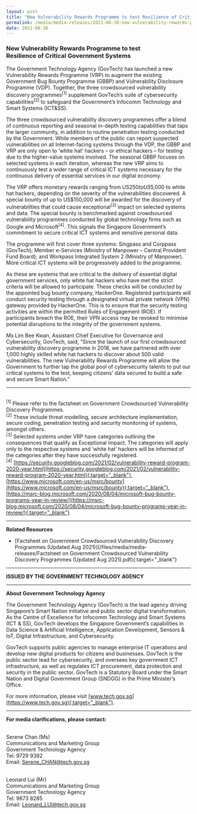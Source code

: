 ```yaml
---
layout: post
title: "New Vulnerability Rewards Programme to test Resilience of Critical Government Systems" 
permalink: /media/media-releases/2021-08-30-new-vulnerability-rewards-programme
date: 2021-08-30
---
```

### **New Vulnerability Rewards Programme to test <br>Resilience of Critical Government Systems**

The Government Technology Agency (GovTech) has launched a new Vulnerability Rewards Programme (VRP) to augment the existing Government Bug Bounty Programme (GBBP) and Vulnerability Disclosure Programme (VDP). Together, the three crowdsourced vulnerability discovery programmes<sup>[1]</sup> supplement GovTech’s suite of cybersecurity capabilities<sup>[2]</sup> to safeguard the Government’s Infocomm Technology and Smart Systems (ICT&SS).

The three crowdsourced vulnerability discovery programmes offer a blend of continuous reporting and seasonal in-depth testing capabilities that taps the larger community, in addition to routine penetration testing conducted by the Government. While members of the public can report suspected vulnerabilities on all Internet-facing systems through the VDP, the GBBP and VRP are only open to ‘white hat’ hackers – or ethical hackers – for testing due to the higher-value systems involved. The seasonal GBBP focuses on selected systems in each iteration, whereas the new VRP aims to continuously test a wider range of critical ICT systems necessary for the continuous delivery of essential services in our digital economy.

The VRP offers monetary rewards ranging from US$250 to US$5,000 to white hat hackers, depending on the severity of the vulnerabilities discovered. A special bounty of up to US$150,000 will be awarded for the discovery of vulnerabilities that could cause exceptional<sup>[3]</sup> impact on selected systems and data. The special bounty is benchmarked against crowdsourced vulnerability programmes conducted by global technology firms such as Google and Microsoft<sup>[4]</sup>. This signals the Singapore Government’s commitment to secure critical ICT systems and sensitive personal data.

The programme will first cover three systems: Singpass and Corppass (GovTech); Member e-Services (Ministry of Manpower – Central Provident Fund Board); and Workpass Integrated System 2 (Ministry of Manpower). More critical ICT systems will be progressively added to the programme.

As these are systems that are critical to the delivery of essential digital government services, only white hat hackers who have met the strict criteria will be allowed to participate. These checks will be conducted by the appointed bug bounty company, HackerOne. Registered participants will conduct security testing through a designated virtual private network (VPN) gateway provided by HackerOne. This is to ensure that the security testing activities are within the permitted Rules of Engagement (ROE). If participants breach the ROE, their VPN access may be revoked to minimise potential disruptions to the integrity of the government systems.

Ms Lim Bee Kwan, Assistant Chief Executive for Governance and Cybersecurity, GovTech, said, “Since the launch of our first crowdsourced vulnerability discovery programme in 2018, we have partnered with over 1,000 highly skilled white hat hackers to discover about 500 valid vulnerabilities. The new Vulnerability Rewards Programme will allow the Government to further tap the global pool of cybersecurity talents to put our critical systems to the test, keeping citizens’ data secured to build a safe and secure Smart Nation.”

---

<br><sup>[1]</sup> Please refer to the factsheet on Government Crowdsourced Vulnerability Discovery Programmes.
<br><sup>[2]</sup> These include threat modelling, secure architecture implementation, secure coding, penetration testing and security monitoring of systems, amongst others.
<br><sup>[3]</sup> Selected systems under VRP have categories outlining the consequences that qualify as Exceptional Impact. The categories will apply only to the respective systems and ‘white hat’ hackers will be informed of the categories after they have successfully registered.
<br><sup>[4]</sup> [https://security.googleblog.com/2021/02/vulnerability-reward-program-2020-year.html](https://security.googleblog.com/2021/02/vulnerability-reward-program-2020-year.html){:target="_blank"}, [https://www.microsoft.com/en-us/msrc/bounty](https://www.microsoft.com/en-us/msrc/bounty){:target="_blank"}, [https://msrc-blog.microsoft.com/2020/08/04/microsoft-bug-bounty-programs-year-in-review/](https://msrc-blog.microsoft.com/2020/08/04/microsoft-bug-bounty-programs-year-in-review/){:target="_blank"}

---

**Related Resources**
- [Factsheet on Government Crowdsourced Vulnerability Discovery Programmes (Updated Aug 2021)](/files/media/media-releases/Factsheet on Government Crowdsourced Vulnerability Discovery Programmes (Updated Aug 2021).pdf){:target="_blank"}

---

**ISSUED BY THE GOVERNMENT TECHNOLOGY AGENCY**

---

**About Government Technology Agency**

The Government Technology Agency (GovTech) is the lead agency driving Singapore’s Smart Nation initiative and public sector digital transformation. As the Centre of Excellence for Infocomm Technology and Smart Systems (ICT & SS), GovTech develops the Singapore Government’s capabilities in Data Science & Artificial Intelligence, Application Development, Sensors & IoT, Digital Infrastructure, and Cybersecurity.
 
GovTech supports public agencies to manage enterprise IT operations and develop new digital products for citizens and businesses. GovTech is the public sector lead for cybersecurity, and oversees key government ICT infrastructure, as well as regulates ICT procurement, data protection and security in the public sector. GovTech is a Statutory Board under the Smart Nation and Digital Government Group (SNDGG) in the Prime Minister’s Office.

For more information, please visit [www.tech.gov.sg](https://www.tech.gov.sg){:target="_blank"}.

---

**For media clarifications, please contact:**

<br>Serene Chan (Ms)
<br>Communications and Marketing Group
<br>Government Technology Agency
<br>Tel: 9729 9392
<br>Email: <Serene_CHAN@tech.gov.sg> 

<br>Leonard Lui (Mr)
<br>Communications and Marketing Group
<br>Government Technology Agency
<br>Tel: 9673 8285
<br>Email: <Leonard_LUI@tech.gov.sg>
